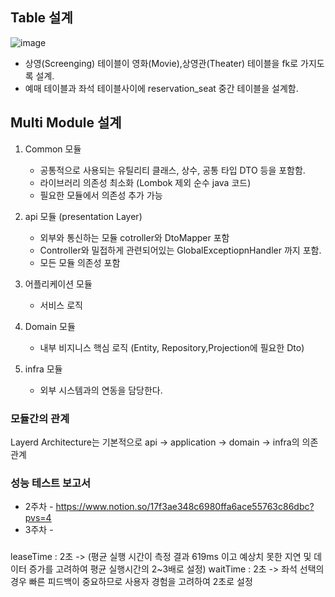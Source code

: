 ## Table 설계 

![image](https://github.com/user-attachments/assets/22390f06-4a41-4706-8445-eab4e9846baf)

- 상영(Screenging) 테이블이 영화(Movie),상영관(Theater) 테이블을 fk로 가지도록 설계.
- 예매 테이블과 좌석 테이블사이에 reservation_seat 중간 테이블을 설계함.

## Multi Module 설계 

1. Common 모듈
   - 공통적으로 사용되는 유틸리티 클래스, 상수, 공통 타입 DTO 등을 포함함.
   - 라이브러리 의존성 최소화 (Lombok 제외 순수 java 코드)
   - 필요한 모듈에서 의존성 추가 가능
  
2. api 모듈 (presentation Layer)
   - 외부와 통신하는 모듈 cotroller와 DtoMapper 포함
   - Controller와 밀접하게 관련되어있는 GlobalExceptiopnHandler 까지 포함.
   - 모든 모듈 의존성 포함 

3. 어플리케이션 모듈
   - 서비스 로직

4. Domain 모듈
   - 내부 비지니스 핵심 로직 (Entity, Repository,Projection에 필요한 Dto)

5. infra 모듈
   - 외부 시스템과의 연동을 담당한다.


### 모듈간의 관계 
Layerd Architecture는 기본적으로  api -> application -> domain -> infra의 의존 관계


### 성능 테스트 보고서 
- 2주차 - https://www.notion.so/17f3ae348c6980ffa6ace55763c86dbc?pvs=4
- 3주차 - 

###
leaseTime : 2초 -> (평균 실행 시간이 측정 결과 619ms 이고 예상치 못한 지연 및 데이터 증가를 고려하여 평균 실행시간의 2~3배로 설정)
waitTime  : 2초 ->  좌석 선택의 경우 빠른 피드백이 중요하므로 사용자 경험을 고려하여 2초로 설정